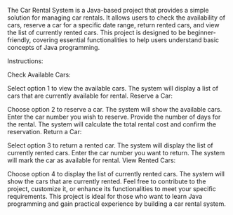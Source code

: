 The Car Rental System is a Java-based project that provides a simple solution for managing car rentals. It allows users to check the availability of cars, reserve a car for a specific date range, return rented cars, and view the list of currently rented cars. This project is designed to be beginner-friendly, covering essential functionalities to help users understand basic concepts of Java programming. 

Instructions:

Check Available Cars:

Select option 1 to view the available cars. The system will display a list of cars that are currently available for rental. Reserve a Car:

Choose option 2 to reserve a car. The system will show the available cars. Enter the car number you wish to reserve. Provide the number of days for the rental. The system will calculate the total rental cost and confirm the reservation. Return a Car:

Select option 3 to return a rented car. The system will display the list of currently rented cars. Enter the car number you want to return. The system will mark the car as available for rental. View Rented Cars:

Choose option 4 to display the list of currently rented cars. The system will show the cars that are currently rented. Feel free to contribute to the project, customize it, or enhance its functionalities to meet your specific requirements. This project is ideal for those who want to learn Java programming and gain practical experience by building a car rental system.
